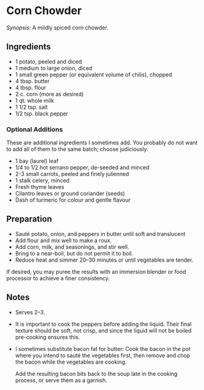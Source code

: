 # Corn Chowder

*Synopsis:* A mildly spiced corn chowder.

<!-- Images should be 400px wide -->
<!-- TODO: ![image](../img/recipe-title.jpg) -->

## Ingredients

-  1 potato, peeled and diced
-  1 medium to large onion, diced
-  1 small green pepper (or equivalent volume of chilis), chopped
-  4 tbsp. butter
-  4 tbsp. flour
-  2 c. corn (more as desired)
-  1 qt. whole milk
-  1 1/2 tsp. salt
-  1/2 tsp. black pepper

### Optional Additions

These are additional ingredients I sometimes add. You probably do not want to
add all of them to the same batch; choose judiciously.

-  1 bay (laurel) leaf
-  1/4 to 1/2 hot serrano pepper, de-seeded and minced
-  2-3 small carrots, peeled and finely julienned
-  1 stalk celery, minced
-  Fresh thyme leaves
-  Cilantro leaves or ground coriander (seeds)
-  Dash of turmeric for colour and gentle flavour


## Preparation

-  Sauté potato, onion, and peppers in butter until soft and translucent
-  Add flour and mix well to make a roux.
-  Add corn, milk, and seasonings, and stir well.
-  Bring to a near-boil, but do not permit it to boil.
-  Reduce heat and simmer 20–30 minutes or until vegetables are tender.

If desired, you may puree the results with an immersion blender or food
processor to achieve a finer consistency.


## Notes

*  Serves 2–3.

*  It is important to cook the peppers before adding the liquid.  Their final
   texture should be soft, not crisp, and since the liquid will not be boiled
   pre-cooking ensures this.

*  I sometimes substitute bacon fat for butter: Cook the bacon in the pot where
   you intend to sauté the vegetables first, then remove and chop the bacon
   while the vegetables are cooking.
   
   Add the resulting bacon bits back to the soup late in the cooking process,
   or serve them as a garnish.
